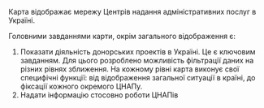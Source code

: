 Карта відображає мережу Центрів надання адміністративних послуг в Україні.

Головними завданнями карти, окрім загального відображення є:
1. Показати діяльність донорських проектів в Україні. Це є ключовим завданням. Для цього розроблено можливість фільтрації даних на різних рівнях зближення. На кожному рівні карта виконує свої специфічні функції: від відображення загальної ситуації в країні, до фіксації кожного окремого ЦНАПу.
2. Надати інформацію стосовно роботи ЦНАПів
